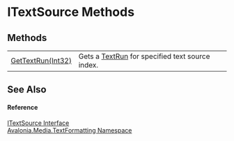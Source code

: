 # ITextSource Methods




## Methods
<table>
<tr>
<td><a href="M_Avalonia_Media_TextFormatting_ITextSource_GetTextRun">GetTextRun(Int32)</a></td>
<td>Gets a <a href="T_Avalonia_Media_TextFormatting_TextRun">TextRun</a> for specified text source index.</td>
</tr>
</table>

## See Also


#### Reference
<a href="T_Avalonia_Media_TextFormatting_ITextSource">ITextSource Interface</a>  
<a href="N_Avalonia_Media_TextFormatting">Avalonia.Media.TextFormatting Namespace</a>  
